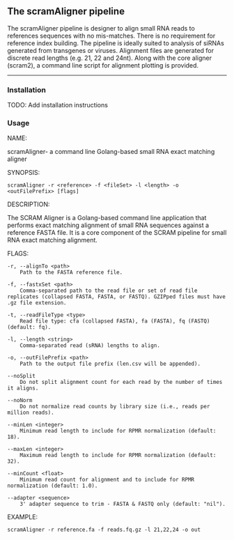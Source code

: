 ## The scramAligner pipeline

The scramAligner pipeline is designer to align small RNA reads to references sequences with no mis-matches.  There is no requirement for reference index building.  The pipeline is ideally suited to analysis of siRNAs generated from transgenes or viruses.  Alignment files are generated for discrete read lengths (e.g. 21, 22 and 24nt).  Along with the core aligner (scram2), a command line script for alignment plotting is provided.  

----

### Installation

TODO: Add installation instructions

### Usage

NAME:

scramAligner- a command line Golang-based small RNA exact matching aligner

SYNOPSIS:
```
scramAligner -r <reference> -f <fileSet> -l <length> -o <outFilePrefix> [flags]
```

DESCRIPTION:

The SCRAM Aligner is a Golang-based command line application that performs exact matching alignment of small RNA sequences against a reference FASTA file. It is a core component of the SCRAM pipeline for small RNA exact matching alignment.

FLAGS:

```
-r, --alignTo <path>
    Path to the FASTA reference file.

-f, --fastxSet <path>
    Comma-separated path to the read file or set of read file replicates (collapsed FASTA, FASTA, or FASTQ). GZIPped files must have .gz file extension.

-t, --readFileType <type>
    Read file type: cfa (collapsed FASTA), fa (FASTA), fq (FASTQ) (default: fq).

-l, --length <string>
    Comma-separated read (sRNA) lengths to align.

-o, --outFilePrefix <path>
    Path to the output file prefix (len.csv will be appended).

--noSplit
    Do not split alignment count for each read by the number of times it aligns.

--noNorm
    Do not normalize read counts by library size (i.e., reads per million reads).

--minLen <integer>
    Minimum read length to include for RPMR normalization (default: 18).

--maxLen <integer>
    Maximum read length to include for RPMR normalization (default: 32).

--minCount <float>
    Minimum read count for alignment and to include for RPMR normalization (default: 1.0).

--adapter <sequence>
    3' adapter sequence to trim - FASTA & FASTQ only (default: "nil").
```

EXAMPLE:
```
scramAligner -r reference.fa -f reads.fq.gz -l 21,22,24 -o out
```

